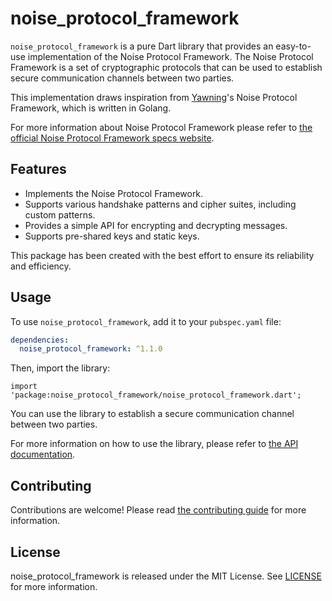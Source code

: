 # noise_protocol_framework

`noise_protocol_framework` is a pure Dart library that provides an easy-to-use implementation of the Noise Protocol Framework. The Noise Protocol Framework is a set of cryptographic protocols that can be used to establish secure communication channels between two parties.

This implementation draws inspiration from [Yawning](https://github.com/Yawning/nyquist)'s Noise Protocol Framework, which is written in Golang.

For more information about Noise Protocol Framework please refer to [the official Noise Protocol Framework specs website](https://noiseprotocol.org/noise.html).

## Features

- Implements the Noise Protocol Framework.
- Supports various handshake patterns and cipher suites, including custom patterns.
- Provides a simple API for encrypting and decrypting messages.
- Supports pre-shared keys and static keys.

This package has been created with the best effort to ensure its reliability and efficiency.

## Usage

To use `noise_protocol_framework`, add it to your `pubspec.yaml` file:

```yaml
dependencies:
  noise_protocol_framework: ^1.1.0
```

Then, import the library:

`import 'package:noise_protocol_framework/noise_protocol_framework.dart';`

You can use the library to establish a secure communication channel between two parties.

For more information on how to use the library, please refer to [the API documentation](https://pub.dev/documentation/noise_protocol_framework/latest/).

## Contributing
Contributions are welcome! Please read [the contributing guide](CONTRIBUTE.md) for more information.

## License
noise_protocol_framework is released under the MIT License. See [LICENSE](LICENSE) for more information.